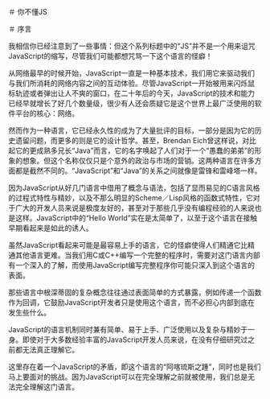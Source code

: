 ＃ 你不懂JS

＃ 序言

我相信你已经注意到了一些事情：但这个系列标题中的“JS”并不是一个用来诅咒JavaScript的缩写，尽管我们可能都想咒骂一下这个语言的怪癖！

从网络最早的时候开始，JavaScript一直是一种基本技术，我们用它来驱动我们与我们所消耗的网络内容之间的互动体验。尽管JavaScript一开始被用来闪烁鼠标轨迹或者弹出让人不爽的窗口，在二十年后的今天，JavaScript的技术和能力已经早就增长了好几个数量级，很少有人还会质疑它是这个世界上最广泛使用的软件平台的核心：网络。

然而作为一种语言，它已经永久性的成为了大量批评的目标，一部分是因为它的历史遗留问题，而更多的则是它的设计哲学。甚至，Brendan Eich曾这样说，对比起它的更成熟多兄长“Java”而言，它的名字唤起了人们对于一个“愚蠢的弟弟”的形象的想象。但这个名称仅仅只是个意外的政治与市场的营销。这两种语言在许多方面都是截然不同的。“JavaScript”和“Java”的关系之间就像是雷锋和雷峰塔一样。

因为JavaScript从好几门语言中借用了概念与语法，包括了显而易见的C语言风格的过程式特性与精妙，以及不那么明显的Scheme／Lisp风格的函数式特性，它对于广大的开发人员来说是极度友好的，甚至对于那些几乎没有编程经验的人来说也是这样。JavaScript中的“Hello World”实在是太简单了，以至于这个语言在接触早期看起来是如此的诱人。

虽然JavaScript看起来可能是最容易上手的语言，它的怪癖使得人们精通它比精通其他语言更难。当我们用C或C++编写一个完整的程序时，需要对这门语言内部有一个深入的了解，而使用JavaScript编写完整程序你可能只深入到这个语言的表面。

那些语言中根深蒂固的复杂概念往往通过表面简单的方式暴露，例如传递一个函数作为回调，它鼓励JavaScript开发者只是使用这个语言，而不必担心内部到底在发生些什么。

JavaScript的语言机制同时兼有简单、易于上手、广泛使用以及复杂与精妙于一身。即使对于大多数经验丰富的JavaScript开发人员来说，在没有仔细研究过之前都无法真正理解它。

这里存在着一个JavaScript的矛盾，即这个语言的“阿喀琉斯之踵”，同时也是我们马上要面对的挑战。因为JavaScript可以在完全理解之前就被使用，我们总是无法完全理解这门语言。